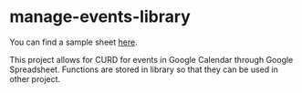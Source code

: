 # manage-events-library

You can find a sample sheet <a href="https://docs.google.com/spreadsheets/d/1lMiD1-wGxNlDxS8j72ONupgKLhC9iRdfufatL6FRcAo/edit#gid=0" target="_blank" rel="noopener noreferrer">here</a>.

This project allows for CURD for events in Google Calendar through Google Spreadsheet. Functions are stored in library so that they can be used in other project.